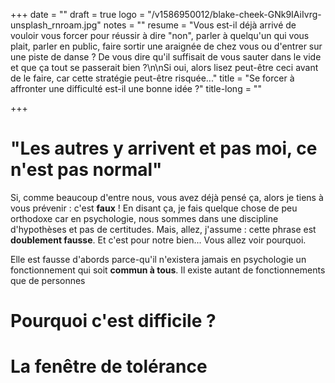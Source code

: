 +++
date = ""
draft = true
logo = "/v1586950012/blake-cheek-GNk9IAiIvrg-unsplash_rnroam.jpg"
notes = ""
resume = "Vous est-il déjà arrivé de vouloir vous forcer pour réussir à dire \"non\", parler à quelqu'un qui vous plait, parler en public, faire sortir une araignée de chez vous ou d'entrer sur une piste de danse ? De vous dire qu'il suffisait de vous sauter dans le vide et que ça tout se passerait bien ?\n\nSi oui, alors lisez peut-être ceci avant de le faire, car cette stratégie peut-être risquée..."
title = "Se forcer à affronter une difficulté est-il une bonne idée ?"
title-long = ""

+++
# "Les autres y arrivent et pas moi, ce n'est pas normal"

Si, comme beaucoup d'entre nous, vous avez déjà pensé ça, alors je tiens à vous prévenir : c'est **faux** ! En disant ça, je fais quelque chose de peu orthodoxe car en psychologie, nous sommes dans une discipline d'hypothèses et pas de certitudes. Mais, allez, j'assume : cette phrase est **doublement fausse**. Et c'est pour notre bien... Vous allez voir pourquoi.

Elle est fausse d'abords parce-qu'il n'existera jamais en psychologie un fonctionnement qui soit **commun à tous**. Il existe autant de fonctionnements que de personnes

# Pourquoi c'est difficile ?

# La fenêtre de tolérance